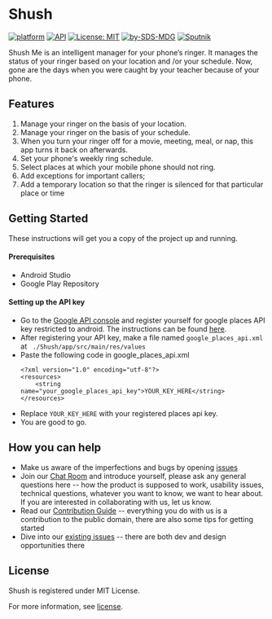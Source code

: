 # Shush
[![platform](https://img.shields.io/badge/platform-Android-yellow.svg)](https://www.android.com)
[![API](https://img.shields.io/badge/API-16%2B-brightgreen.svg?style=flat)](https://android-arsenal.com/api?level=16s)
[![License: MIT](https://img.shields.io/badge/License-MIT-yellow.svg)](https://opensource.org/licenses/MIT)
[![by-SDS-MDG](https://img.shields.io/badge/by-SDS%2C%20MDG-blue.svg)](https://mdg.sdslabs.co)
[![Sputnik](https://sputnik.ci/conf/badge)](https://sputnik.ci/app#/builds/samagra14/Shush)

Shush Me is an intelligent manager for your phone’s ringer. It manages the status of your ringer based on your location and /or your schedule. Now, gone are the days when you were caught by your teacher because of your phone.


## Features
 1. Manage your ringer on the basis of  your location.
 1. Manage your ringer on the basis of your schedule.
 1. When you turn your ringer off for a movie, meeting, meal, or nap, this app turns it back on afterwards.
 1. Set your phone's weekly ring schedule.
 1. Select places at which your mobile phone should not ring.
 1. Add exceptions for important callers;
 1. Add a temporary location so that the ringer is silenced for that particular place or time

## Getting Started
These instructions will get you a copy of the project up and running.

#### Prerequisites
* Android Studio
* Google Play Repository

#### Setting up the API key
  * Go to the [Google API console](https://accounts.google.com/signin/v2/identifier?service=cloudconsole&passive=1209600&osid=1&continue=https%3A%2F%2Fconsole.developers.google.com%2Fapis%2Fcredentials%3Fproject%3Dshush-1501523759825&followup=https%3A%2F%2Fconsole.developers.google.com%2Fapis%2Fcredentials%3Fproject%3Dshush-1501523759825&flowName=GlifWebSignIn&flowEntry=ServiceLogin) and register yourself
  for google places API key restricted to android. The instructions can be found [here](https://developers.google.com/places/android-api/signup).
  * After registering your API key, make a file named ` google_places_api.xml ` <br>
  at ` ./Shush/app/src/main/res/values`
  * Paste the following code in google_places_api.xml
    ```
    <?xml version="1.0" encoding="utf-8"?>
    <resources>
        <string name="your_google_places_api_key">YOUR_KEY_HERE</string>
    </resources>
    ```
  * Replace `YOUR_KEY_HERE` with your registered places api key.
  * You are good to go.
## How you can help

* Make us aware of the imperfections and bugs by opening [issues](https://github.com/samagra14/Shush/issues)
* Join our [Chat Room](https://mdg.sdslabs.co/chat) and introduce yourself, please ask any general questions here -- how the product is supposed to work, usability issues, technical questions, whatever you want to know, we want to hear about.  If you are interested in collaborating with us, let us know.
* Read our [Contribution Guide](CONTRIBUTING.md) -- everything you do with us is a contribution to the public domain, there are also some tips for getting started
* Dive into our [existing issues](https://github.com/samagra14/Shush/issues) -- there are both dev and design opportunities there



## License

Shush is registered under MIT License.

For more information, see [license](LICENSE.md).

